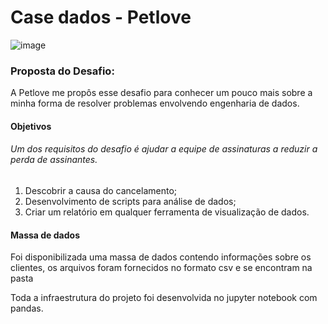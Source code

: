 # Case dados - Petlove
![image](https://github.com/Danielesouza98/case-petlove/assets/139600712/5c70fc5f-bfa3-4e19-8307-2bb2724eef85)

### Proposta do Desafio:
A Petlove me propôs esse desafio para conhecer um pouco mais sobre a minha forma de resolver problemas envolvendo engenharia de dados.

#### Objetivos
###### Um dos requisitos do desafio é ajudar a equipe de assinaturas a reduzir a perda de assinantes.
1. Descobrir a causa do cancelamento;
2. Desenvolvimento de scripts para análise de dados;
3. Criar um relatório em qualquer ferramenta de visualização de dados.

#### Massa de dados
Foi disponibilizada uma massa de dados contendo informações sobre os clientes, os arquivos foram fornecidos no formato csv e se encontram na pasta 


Toda a infraestrutura do projeto foi desenvolvida no jupyter notebook com pandas.
